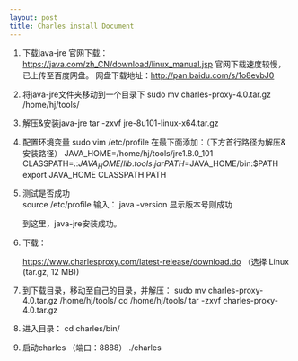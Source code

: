 ```yaml
---
layout: post
title: Charles install Document
---
```



1. 下载java-jre
    官网下载： https://java.com/zh_CN/download/linux_manual.jsp
    官网下载速度较慢，已上传至百度网盘。
    网盘下载地址：http://pan.baidu.com/s/1o8evbJ0

2. 将java-jre文件夹移动到一个目录下
    sudo mv charles-proxy-4.0.tar.gz /home/hj/tools/

3. 解压&安装java-jre
    tar -zxvf jre-8u101-linux-x64.tar.gz

4. 配置环境变量
    sudo vim /etc/profile
    在最下面添加：（下方首行路径为解压&安装路径）
    JAVA_HOME=/home/hj/tools/jre1.8.0_101
    CLASSPATH=.:$JAVA_HOME/lib.tools.jar
    PATH=$JAVA_HOME/bin:$PATH
    export JAVA_HOME CLASSPATH PATH

5. 测试是否成功	
    source /etc/profile
    输入： java -version
    显示版本号则成功
        
    到这里，java-jre安装成功。

6. 下载：

    https://www.charlesproxy.com/latest-release/download.do
   （选择 Linux (tar.gz, 12 MB))

7. 到下载目录，移动至自己的目录，并解压：
    sudo mv charles-proxy-4.0.tar.gz /home/hj/tools/
    cd /home/hj/tools/
    tar -zxvf charles-proxy-4.0.tar.gz

8. 进入目录：
    cd charles/bin/
   
9. 启动charles （端口：8888）
    ./charles
